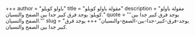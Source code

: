 +++
author = "باولو كويلو"
title = "مقولة باولو كويلو"
description = "مقولة باولو كويلو: يوجد فرق كبير جدا بين الصفح والنسيان."
quote = '''يوجد فرق كبير جدا بين الصفح والنسيان.'''
slug = "يوجد-فرق-كبير-جدا-بين-الصفح-والنسيان"
+++
يوجد فرق كبير جدا بين الصفح والنسيان.
